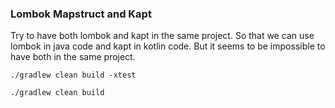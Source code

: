 ### Lombok Mapstruct and Kapt

Try to have both lombok and kapt in the same project.
So that we can use lombok in java code and kapt in kotlin code.
But it seems to be impossible to have both in the same project.

```shell
./gradlew clean build -xtest
```

```shell
./gradlew clean build
```

